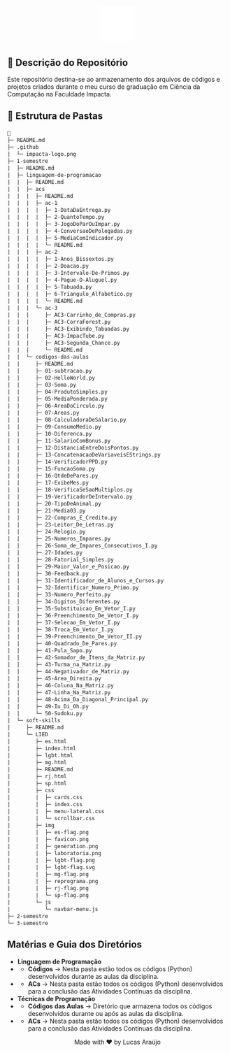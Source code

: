 <h1 align="center">
    <img alt="Impacta Logo" height="80" title="Azure Logo" src=".github/impacta-logo.png">
</h1>

## 📝 Descrição do Repositório

Este repositório destina-se ao armazenamento dos arquivos de códigos e projetos criados durante o meu curso de graduação em Ciência da Computação na Faculdade Impacta.

## 📁 Estrutura de Pastas

```
📁
├─ README.md
├─ .github
|  └─ impacta-logo.png
├─ 1-semestre
|  ├─ README.md
|  ├─ linguagem-de-programacao
|  |  ├─ README.md
|  |  ├─ acs
|  |  |  ├─ README.md
|  |  |  ├─ ac-1
|  |  |  |  ├─ 1-DataDaEntrega.py
|  |  |  |  ├─ 2-QuantoTempo.py
|  |  |  |  ├─ 3-JogoDoParOuImpar.py
|  |  |  |  ├─ 4-ConversaoDePolegadas.py
|  |  |  |  ├─ 5-MediaComIndicador.py
|  |  |  |  └─ README.md
|  |  |  ├─ ac-2
|  |  |  |  ├─ 1-Anos_Bissextos.py
|  |  |  |  ├─ 2-Doacao.py
|  |  |  |  ├─ 3-Intervalo-De-Primos.py
|  |  |  |  ├─ 4-Pague-O-Aluguel.py
|  |  |  |  ├─ 5-Tabuada.py
|  |  |  |  ├─ 6-Triangulo_Alfabetico.py
|  |  |  |  └─ README.md
|  |  |  └─ ac-3
|  |  |     ├─ AC3-Carrinho_de_Compras.py
|  |  |     ├─ AC3-CorraForest.py
|  |  |     ├─ AC3-Exibindo_Tabuadas.py
|  |  |     ├─ AC3-ImpacTube.py
|  |  |     ├─ AC3-Segunda_Chance.py
|  |  |     └─ README.md
|  |  └─ codigos-das-aulas
|  |     ├─ README.md
|  |     ├─ 01-subtracao.py
|  |     ├─ 02-HelloWorld.py
|  |     ├─ 03-Soma.py
|  |     ├─ 04-ProdutoSimples.py
|  |     ├─ 05-MediaPonderada.py
|  |     ├─ 06-AreaDoCirculo.py
|  |     ├─ 07-Areas.py
|  |     ├─ 08-CalculadoraDeSalario.py
|  |     ├─ 09-ConsumoMedio.py
|  |     ├─ 10-Diferenca.py
|  |     ├─ 11-SalarioComBonus.py
|  |     ├─ 12-DistanciaEntreDoisPontos.py
|  |     ├─ 13-ConcatenacaoDeVariaveisEStrings.py
|  |     ├─ 14-VerificadorPPD.py
|  |     ├─ 15-FuncaoSoma.py
|  |     ├─ 16-QtdeDePares.py
|  |     ├─ 17-ExibeMes.py
|  |     ├─ 18-VerificaSeSaoMultiplos.py
|  |     ├─ 19-VerificadorDeIntervalo.py
|  |     ├─ 20-TipoDeAnimal.py
|  |     ├─ 21-Media03.py
|  |     ├─ 22-Compras_E_Credito.py
|  |     ├─ 23-Leitor_De_Letras.py
|  |     ├─ 24-Relogio.py
|  |     ├─ 25-Numeros_Impares.py
|  |     ├─ 26-Soma_de_Impares_Consecutivos_I.py
|  |     ├─ 27-Idades.py
|  |     ├─ 28-Fatorial_Simples.py
|  |     ├─ 29-Maior_Valor_e_Posicao.py
|  |     ├─ 30-Feedback.py
|  |     ├─ 31-Identificador_de_Alunos_e_Cursos.py
|  |     ├─ 32-Identificar_Numero_Primo.py
|  |     ├─ 33-Numero_Perfeito.py
|  |     ├─ 34-Digitos_Diferentes.py
|  |     ├─ 35-Substituicao_Em_Vetor_I.py
|  |     ├─ 36-Preenchimento_De_Vetor_I.py
|  |     ├─ 37-Selecao_Em_Vetor_I.py
|  |     ├─ 38-Troca_Em_Vetor_I.py
|  |     ├─ 39-Preenchimento_De_Vetor_II.py
|  |     ├─ 40-Quadrado_De_Pares.py
|  |     ├─ 41-Pula_Sapo.py
|  |     ├─ 42-Somador_de_Itens_da_Matriz.py
|  |     ├─ 43-Turma_na_Matriz.py
|  |     ├─ 44-Negativador_de_Matriz.py
|  |     ├─ 45-Area_Direita.py
|  |     ├─ 46-Coluna_Na_Matriz.py
|  |     ├─ 47-Linha_Na_Matriz.py
|  |     ├─ 48-Acima_Da_Diagonal_Principal.py
|  |     ├─ 49-Iu_Di_Oh.py
|  |     └─ 50-Sudoku.py
|  └─ soft-skills
|     ├─ README.md
|     └─ LIED
|        ├─ es.html
|        ├─ index.html
|        ├─ lgbt.html
|        ├─ mg.html
|        ├─ README.md
|        ├─ rj.html
|        ├─ sp.html
|        ├─ css
|        |  ├─ cards.css
|        |  ├─ index.css
|        |  ├─ menu-lateral.css
|        |  └─ scrollbar.css
|        ├─ img
|        |  ├─ es-flag.png
|        |  ├─ favicon.png
|        |  ├─ generation.png
|        |  ├─ laboratoria.png
|        |  ├─ lgbt-flag.png
|        |  ├─ lgbt-flag.svg
|        |  ├─ mg-flag.png
|        |  ├─ reprograma.png
|        |  ├─ rj-flag.png
|        |  └─ sp-flag.png
|        └─ js
|           └─ navbar-menu.js     
├─ 2-semestre
└─ 3-semestre
```


## Matérias e Guia dos Diretórios

- **Linguagem de Programação**
- - **Códigos** -> Nesta pasta estão todos os códigos (Python) desenvolvidos durante as aulas da disciplina.
- - **ACs** -> Nesta pasta estão todos os códigos (Python) desenvolvidos para a conclusão das Atividades Contínuas da disciplina.
- **Técnicas de Programação**
- - **Códigos das Aulas** -> Diretório que armazena todos os códigos desenvolvidos durante ou após as aulas da disciplina.
- - **ACs** -> Nesta pasta estão todos os códigos (Python) desenvolvidos para a conclusão das Atividades Contínuas da disciplina.

<div align="center">
  <p>Made with ❤ by Lucas Araújo</p>
</div>